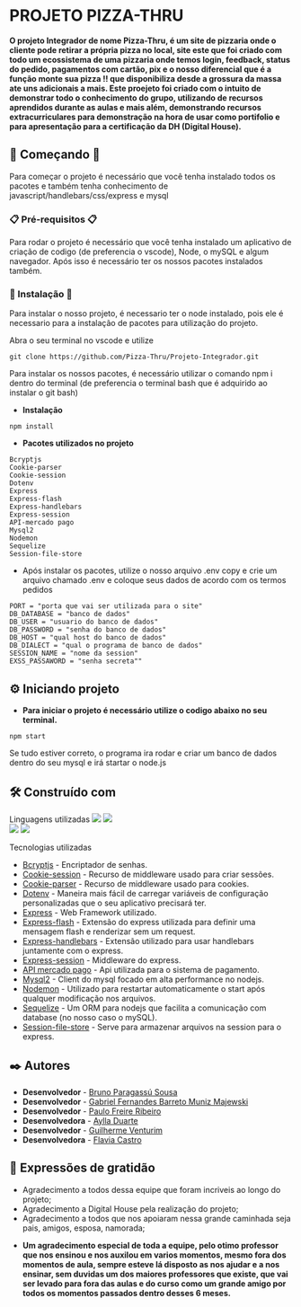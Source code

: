 # PROJETO PIZZA-THRU

**O projeto Integrador de nome Pizza-Thru, é um site de pizzaria onde o cliente pode retirar a própria pizza no local, site este que foi criado com todo um ecossistema de uma pizzaria onde temos login, feedback, status do pedido, pagamentos com cartão, pix e o nosso diferencial que é a função monte sua pizza !! que disponibiliza desde a grossura da massa ate uns adicionais a mais. Este proejeto foi criado com o intuito de demonstrar todo o conhecimento do grupo, utilizando de recursos aprendidos durante as aulas e mais além, demonstrando recursos extracurriculares para demonstração na hora de usar como portifolio e para apresentação para a certificação da DH (Digital House).**

## 🚀 Começando 🚀

Para começar o projeto é necessário que você tenha instalado todos os pacotes e também tenha conhecimento de javascript/handlebars/css/express e mysql

### 📋 Pré-requisitos 📋

Para rodar o projeto é necessário que você tenha instalado um aplicativo de criação de codigo (de preferencia o vscode), Node, o mySQL e algum navegador.
Após isso é necessário ter os nossos pacotes instalados também.

### 🔧 Instalação 🔧

Para instalar o nosso projeto, é necessario ter o node instalado, pois ele é necessario para a instalação de pacotes para utilização do projeto.


Abra o seu terminal no vscode e utilize
```
git clone https://github.com/Pizza-Thru/Projeto-Integrador.git
```

Para instalar os nossos pacotes, é necessário utilizar o comando npm i dentro do terminal (de preferencia o terminal bash que é adquirido ao instalar o git bash)

- **Instalação**

```
npm install
```

- **Pacotes utilizados no projeto**

```
Bcryptjs
Cookie-parser
Cookie-session
Dotenv
Express
Express-flash
Express-handlebars
Express-session
API-mercado pago
Mysql2
Nodemon
Sequelize
Session-file-store

```
- Após instalar os pacotes, utilize o nosso arquivo .env copy e crie um arquivo chamado .env e coloque seus dados de acordo com os termos pedidos
```
PORT = "porta que vai ser utilizada para o site" 
DB_DATABASE = "banco de dados"
DB_USER = "usuario do banco de dados"
DB_PASSWORD = "senha do banco de dados"
DB_HOST = "qual host do banco de dados"
DB_DIALECT = "qual o programa de banco de dados"
SESSION_NAME = "nome da session"
EXSS_PASSAWORD = "senha secreta""
```

## ⚙️ Iniciando projeto

 - **Para iniciar o projeto é necessário utilize o codigo abaixo no seu terminal.**
 
 ```
 npm start
 ```
Se tudo estiver correto, o programa ira rodar e criar um banco de dados dentro do seu mysql e irá startar o node.js


## 🛠️ Construído com

Linguagens utilizadas
  <img src='https://img.shields.io/badge/HTML5-E34F26?style=for-the-badge&logo=html5&logoColor=white'/>
  <img src='https://img.shields.io/badge/CSS3-1572B6?style=for-the-badge&logo=css3&logoColor=white'/>      
  <img src='https://img.shields.io/badge/JavaScript-F7DF1E?style=for-the-badge&logo=javascript&logoColor=black'/> 
  <img src='https://img.shields.io/badge/MySQL-005C84?style=for-the-badge&logo=mysql&logoColor=white'/>


Tecnologias utilizadas

* [Bcryptjs](https://github.com/kelektiv/node.bcrypt.js) - Encriptador de senhas.
* [Cookie-session](https://expressjs.com/en/resources/middleware/cookie-session.html) - Recurso de middleware  usado para criar sessões.
* [Cookie-parser](https://expressjs.com/en/resources/middleware/cookie-parser.html) - Recurso de middleware usado para cookies.
* [Dotenv](https://www.npmjs.com/package/dotenv) - Maneira mais fácil de carregar variáveis de configuração personalizadas que o seu aplicativo precisará ter.
* [Express](https://expressjs.com/) - Web Framework utilizado.
* [Express-flash](https://www.npmjs.com/package/express-flash) - Extensão do express utilizada para definir uma mensagem flash e renderizar sem um request.
* [Express-handlebars](https://www.npmjs.com/package/express-handlebars) - Extensão utilizado para usar handlebars juntamente com o express.
* [Express-session](https://www.npmjs.com/package/express-session) - Middleware do express.
* [API mercado pago](https://www.mercadopago.com.br/developers/pt) - Api utilizada para o sistema de pagamento.
* [Mysql2](https://www.npmjs.com/package/mysql2) - Client do mysql focado em alta performance no nodejs.
* [Nodemon](https://nodemon.io/) - Utilizado para restartar automaticamente o start após qualquer modificação nos arquivos.
* [Sequelize](https://sequelize.org/) - Um ORM para nodejs que facilita a comunicação com database (no nosso caso o mySQL).
* [Session-file-store](https://www.npmjs.com/package/session-file-store) - Serve para armazenar arquivos na session para o express.

## ✒️ Autores

* **Desenvolvedor** -  [Bruno Paragassú Sousa](https://github.com/BrunoParaguassu)
* **Desenvolvedor** -  [Gabriel Fernandes Barreto Muniz Majewski](https://github.com/rekiell/)
* **Desenvolvedor** -  [Paulo Freire Ribeiro](https://github.com/PauloFreireRibeiro)
* **Desenvolvedora** -  [Aylla Duarte](https://github.com/AyllaDuarte)
* **Desenvolvedor** -  [Guilherme Venturim](https://github.com/GuilhermeVenturim)
* **Desenvolvedora** -  [Flavia Castro](https://github.com/fflaviacastro)
## 🎁 Expressões de gratidão

* Agradecimento a todos dessa equipe que foram incriveis ao longo do projeto;
* Agradecimento a Digital House pela realização do projeto;
* Agradecimento a todos que nos apoiaram nessa grande caminhada seja pais, amigos, esposa, namorada;

- **Um agradecimento especial de toda a equipe, pelo otimo professor que nos ensinou e nos auxilou em varios momentos, mesmo fora dos momentos de aula, sempre esteve lá disposto as nos ajudar e a nos ensinar, sem duvidas um dos maiores professores que existe, que vai ser levado para fora das aulas e do curso como um grande amigo por todos os momentos passados dentro desses 6 meses.**
